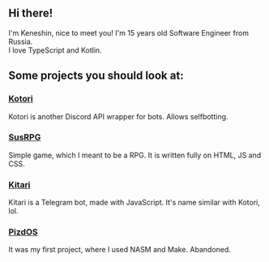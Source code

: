 ## Hi there!
I'm Keneshin, nice to meet you! I'm 15 years old Software Engineer from Russia.   
I love TypeScript and Kotlin.  
## Some projects you should look at:   
### [Kotori](https://github.com/keneshindev/Kotori)
Kotori is another Discord API wrapper for bots. Allows selfbotting.
### [SusRPG](https://github.com/keneshindev/SusRPG)
Simple game, which I meant to be a RPG. It is written fully on HTML, JS and CSS.
### [Kitari](https://github.com/keneshindev/KitariTelegram)
Kitari is a Telegram bot, made with JavaScript. It's name similar with Kotori, lol.
### [PizdOS](https://github.com/keneshindev/PizdOS)
It was my first project, where I used NASM and Make. Abandoned.
